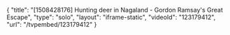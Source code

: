 {
    "title": "[1508428176] Hunting deer in Nagaland - Gordon Ramsay's Great Escape",
    "type": "solo",
    "layout": "iframe-static",
    "videoId": "123179412",
    "url": "\/tvpembed\/123179412"
}